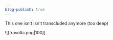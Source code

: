 ```yaml
---
blog-publish: true
---
```

This one isn't isn't transcluded anymore (too deep)

![[travolta.png|100]]